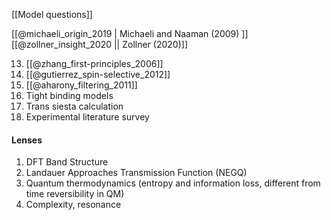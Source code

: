 
[[Model questions]]

[[@michaeli_origin_2019 | Michaeli and Naaman (2009)  ]]
[[@zollner_insight_2020  || Zollner (2020)]]

13. [[@zhang_first-principles_2006]]
14. [[@gutierrez_spin-selective_2012]]
15. [[@aharony_filtering_2011]]
16. Tight binding models
17. Trans siesta calculation
18. Experimental literature survey

#### Lenses
1. DFT Band Structure
2. Landauer Approaches Transmission Function (NEGQ)
3. Quantum thermodynamics (entropy and information loss, different from time reversibility in QM)
4. Complexity, resonance  
